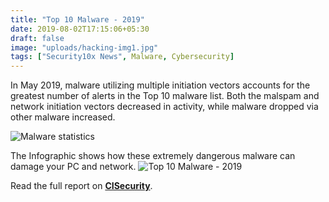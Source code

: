 ```yaml
---
title: "Top 10 Malware - 2019"
date: 2019-08-02T17:15:06+05:30
draft: false
image: "uploads/hacking-img1.jpg"
tags: ["Security10x News", Malware, Cybersecurity]
---
```


In May 2019, malware utilizing multiple initiation vectors accounts for the greatest number of alerts in the Top 10 malware list. Both the malspam and network initiation vectors decreased in activity, while malware dropped via other malware increased.


![Malware statistics](https://security10x.com/uploads/malware-breakdown.png)

The Infographic shows how these extremely dangerous malware can damage your PC and network.
![Top 10 Malware - 2019](https://security10x.com/uploads/malware_list.png)

Read the full report on **[CISecurity](https://www.cisecurity.org/blog/top-10-malware-may-2019/)**.
